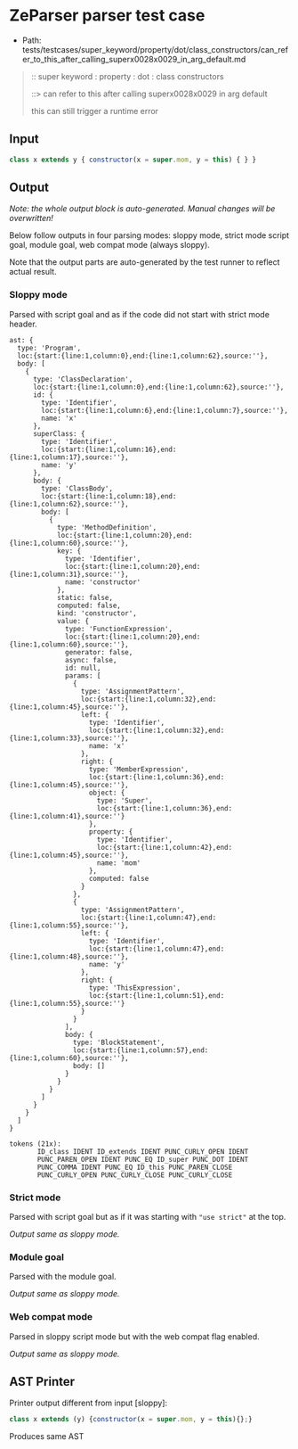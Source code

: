 # ZeParser parser test case

- Path: tests/testcases/super_keyword/property/dot/class_constructors/can_refer_to_this_after_calling_superx0028x0029_in_arg_default.md

> :: super keyword : property : dot : class constructors
>
> ::> can refer to this after calling superx0028x0029 in arg default
>
> this can still trigger a runtime error

## Input

`````js
class x extends y { constructor(x = super.mom, y = this) { } }
`````

## Output

_Note: the whole output block is auto-generated. Manual changes will be overwritten!_

Below follow outputs in four parsing modes: sloppy mode, strict mode script goal, module goal, web compat mode (always sloppy).

Note that the output parts are auto-generated by the test runner to reflect actual result.

### Sloppy mode

Parsed with script goal and as if the code did not start with strict mode header.

`````
ast: {
  type: 'Program',
  loc:{start:{line:1,column:0},end:{line:1,column:62},source:''},
  body: [
    {
      type: 'ClassDeclaration',
      loc:{start:{line:1,column:0},end:{line:1,column:62},source:''},
      id: {
        type: 'Identifier',
        loc:{start:{line:1,column:6},end:{line:1,column:7},source:''},
        name: 'x'
      },
      superClass: {
        type: 'Identifier',
        loc:{start:{line:1,column:16},end:{line:1,column:17},source:''},
        name: 'y'
      },
      body: {
        type: 'ClassBody',
        loc:{start:{line:1,column:18},end:{line:1,column:62},source:''},
        body: [
          {
            type: 'MethodDefinition',
            loc:{start:{line:1,column:20},end:{line:1,column:60},source:''},
            key: {
              type: 'Identifier',
              loc:{start:{line:1,column:20},end:{line:1,column:31},source:''},
              name: 'constructor'
            },
            static: false,
            computed: false,
            kind: 'constructor',
            value: {
              type: 'FunctionExpression',
              loc:{start:{line:1,column:20},end:{line:1,column:60},source:''},
              generator: false,
              async: false,
              id: null,
              params: [
                {
                  type: 'AssignmentPattern',
                  loc:{start:{line:1,column:32},end:{line:1,column:45},source:''},
                  left: {
                    type: 'Identifier',
                    loc:{start:{line:1,column:32},end:{line:1,column:33},source:''},
                    name: 'x'
                  },
                  right: {
                    type: 'MemberExpression',
                    loc:{start:{line:1,column:36},end:{line:1,column:45},source:''},
                    object: {
                      type: 'Super',
                      loc:{start:{line:1,column:36},end:{line:1,column:41},source:''}
                    },
                    property: {
                      type: 'Identifier',
                      loc:{start:{line:1,column:42},end:{line:1,column:45},source:''},
                      name: 'mom'
                    },
                    computed: false
                  }
                },
                {
                  type: 'AssignmentPattern',
                  loc:{start:{line:1,column:47},end:{line:1,column:55},source:''},
                  left: {
                    type: 'Identifier',
                    loc:{start:{line:1,column:47},end:{line:1,column:48},source:''},
                    name: 'y'
                  },
                  right: {
                    type: 'ThisExpression',
                    loc:{start:{line:1,column:51},end:{line:1,column:55},source:''}
                  }
                }
              ],
              body: {
                type: 'BlockStatement',
                loc:{start:{line:1,column:57},end:{line:1,column:60},source:''},
                body: []
              }
            }
          }
        ]
      }
    }
  ]
}

tokens (21x):
       ID_class IDENT ID_extends IDENT PUNC_CURLY_OPEN IDENT
       PUNC_PAREN_OPEN IDENT PUNC_EQ ID_super PUNC_DOT IDENT
       PUNC_COMMA IDENT PUNC_EQ ID_this PUNC_PAREN_CLOSE
       PUNC_CURLY_OPEN PUNC_CURLY_CLOSE PUNC_CURLY_CLOSE
`````

### Strict mode

Parsed with script goal but as if it was starting with `"use strict"` at the top.

_Output same as sloppy mode._

### Module goal

Parsed with the module goal.

_Output same as sloppy mode._

### Web compat mode

Parsed in sloppy script mode but with the web compat flag enabled.

_Output same as sloppy mode._

## AST Printer

Printer output different from input [sloppy]:

````js
class x extends (y) {constructor(x = super.mom, y = this){};}
````

Produces same AST
